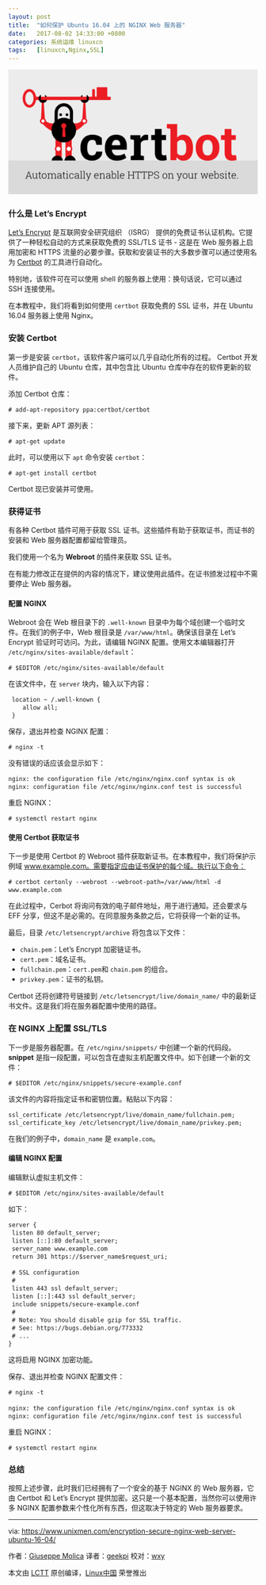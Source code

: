 ```yaml
---
layout: post
title:	"如何保护 Ubuntu 16.04 上的 NGINX Web 服务器"
date:	2017-08-02 14:33:00 +0800 
categories:	系统运维 linuxcn 
tags:	[linuxcn,Nginx,SSL]
---
```



![](/Asserts/Images/album/201708/02/143330iaahap07p77wubho.png)


### 什么是 Let’s Encrypt


[Let’s Encrypt](https://letsencrypt.org/) 是互联网安全研究组织 （ISRG） 提供的免费证书认证机构。它提供了一种轻松自动的方式来获取免费的 SSL/TLS 证书 - 这是在 Web 服务器上启用加密和 HTTPS 流量的必要步骤。获取和安装证书的大多数步骤可以通过使用名为 [Certbot](https://certbot.eff.org/) 的工具进行自动化。


特别地，该软件可在可以使用 shell 的服务器上使用：换句话说，它可以通过 SSH 连接使用。


在本教程中，我们将看到如何使用 `certbot` 获取免费的 SSL 证书，并在 Ubuntu 16.04 服务器上使用 Nginx。


### 安装 Certbot


第一步是安装 `certbot`，该软件客户端可以几乎自动化所有的过程。 Certbot 开发人员维护自己的 Ubuntu 仓库，其中包含比 Ubuntu 仓库中存在的软件更新的软件。


添加 Certbot 仓库：



```
# add-apt-repository ppa:certbot/certbot

```

接下来，更新 APT 源列表：



```
# apt-get update

```

此时，可以使用以下 `apt` 命令安装 `certbot`：



```
# apt-get install certbot

```

Certbot 现已安装并可使用。


### 获得证书


有各种 Certbot 插件可用于获取 SSL 证书。这些插件有助于获取证书，而证书的安装和 Web 服务器配置都留给管理员。


我们使用一个名为 **Webroot** 的插件来获取 SSL 证书。


在有能力修改正在提供的内容的情况下，建议使用此插件。在证书颁发过程中不需要停止 Web 服务器。


#### 配置 NGINX


Webroot 会在 Web 根目录下的 `.well-known` 目录中为每个域创建一个临时文件。在我们的例子中，Web 根目录是 `/var/www/html`。确保该目录在 Let’s Encrypt 验证时可访问。为此，请编辑 NGINX 配置。使用文本编辑器打开 `/etc/nginx/sites-available/default`：



```
# $EDITOR /etc/nginx/sites-available/default

```

在该文件中，在 `server` 块内，输入以下内容：



```
 location ~ /.well-known {
    allow all;
 }

```

保存，退出并检查 NGINX 配置：



```
# nginx -t

```

没有错误的话应该会显示如下：



```
nginx: the configuration file /etc/nginx/nginx.conf syntax is ok
nginx: configuration file /etc/nginx/nginx.conf test is successful

```

重启 NGINX：



```
# systemctl restart nginx

```

#### 使用 Certbot 获取证书


下一步是使用 Certbot 的 Webroot 插件获取新证书。在本教程中，我们将保护示例域 www.example.com。需要指定应由证书保护的每个域。执行以下命令：



```
# certbot certonly --webroot --webroot-path=/var/www/html -d www.example.com

```

在此过程中，Cerbot 将询问有效的电子邮件地址，用于进行通知。还会要求与 EFF 分享，但这不是必需的。在同意服务条款之后，它将获得一个新的证书。


最后，目录 `/etc/letsencrypt/archive` 将包含以下文件：


* `chain.pem`：Let’s Encrypt 加密链证书。
* `cert.pem`：域名证书。
* `fullchain.pem`：`cert.pem`和 `chain.pem` 的组合。
* `privkey.pem`：证书的私钥。


Certbot 还将创建符号链接到 `/etc/letsencrypt/live/domain_name/` 中的最新证书文件。这是我们将在服务器配置中使用的路径。


### 在 NGINX 上配置 SSL/TLS


下一步是服务器配置。在 `/etc/nginx/snippets/` 中创建一个新的代码段。 **snippet** 是指一段配置，可以包含在虚拟主机配置文件中。如下创建一个新的文件：



```
# $EDITOR /etc/nginx/snippets/secure-example.conf

```

该文件的内容将指定证书和密钥位置。粘贴以下内容：



```
ssl_certificate /etc/letsencrypt/live/domain_name/fullchain.pem;
ssl_certificate_key /etc/letsencrypt/live/domain_name/privkey.pem;

```

在我们的例子中，`domain_name` 是 `example.com`。


#### 编辑 NGINX 配置


编辑默认虚拟主机文件：



```
# $EDITOR /etc/nginx/sites-available/default

```

如下：



```
server {
 listen 80 default_server;
 listen [::]:80 default_server;
 server_name www.example.com
 return 301 https://$server_name$request_uri;

 # SSL configuration
 #
 listen 443 ssl default_server;
 listen [::]:443 ssl default_server;
 include snippets/secure-example.conf
 #
 # Note: You should disable gzip for SSL traffic.
 # See: https://bugs.debian.org/773332
 # ...  
}
```

这将启用 NGINX 加密功能。


保存、退出并检查 NGINX 配置文件：



```
# nginx -t

nginx: the configuration file /etc/nginx/nginx.conf syntax is ok
nginx: configuration file /etc/nginx/nginx.conf test is successful

```

重启 NGINX：



```
# systemctl restart nginx

```

### 总结


按照上述步骤，此时我们已经拥有了一个安全的基于 NGINX 的 Web 服务器，它由 Certbot 和 Let’s Encrypt 提供加密。这只是一个基本配置，当然你可以使用许多 NGINX 配置参数来个性化所有东西，但这取决于特定的 Web 服务器要求。




---


via: <https://www.unixmen.com/encryption-secure-nginx-web-server-ubuntu-16-04/>


作者：[Giuseppe Molica](https://www.unixmen.com/author/tutan/) 译者：[geekpi](https://github.com/geekpi) 校对：[wxy](https://github.com/wxy)


本文由 [LCTT](https://github.com/LCTT/TranslateProject) 原创编译，[Linux中国](https://linux.cn/) 荣誉推出
